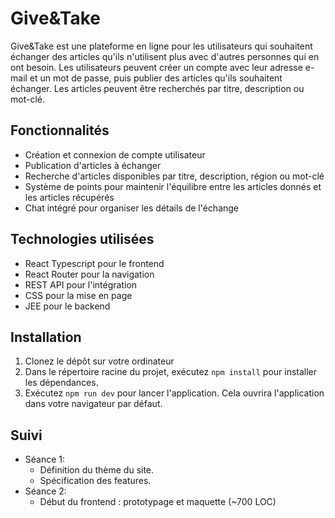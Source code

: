 # Give&Take

Give&Take est une plateforme en ligne pour les utilisateurs qui souhaitent échanger des articles qu'ils n'utilisent plus avec d'autres personnes qui en ont besoin. Les utilisateurs peuvent créer un compte avec leur adresse e-mail et un mot de passe, puis publier des articles qu'ils souhaitent échanger. Les articles peuvent être recherchés par titre, description ou mot-clé.

## Fonctionnalités

- Création et connexion de compte utilisateur
- Publication d'articles à échanger
- Recherche d'articles disponibles par titre, description, région ou mot-clé
- Système de points pour maintenir l'équilibre entre les articles donnés et les articles récupérés
- Chat intégré pour organiser les détails de l'échange


## Technologies utilisées

- React Typescript pour le frontend
- React Router pour la navigation
- REST API pour l'intégration
- CSS pour la mise en page
- JEE pour le backend

## Installation

1. Clonez le dépôt sur votre ordinateur
2. Dans le répertoire racine du projet, exécutez `npm install` pour installer les dépendances.
3. Exécutez `npm run dev` pour lancer l'application. Cela ouvrira l'application dans votre navigateur par défaut.

## Suivi

- Séance 1:
  - Définition du thème du site.
  - Spécification des features.
- Séance 2: 
  - Début du frontend : prototypage et maquette (~700 LOC)
 

